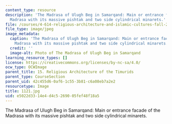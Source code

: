 ```yaml
---
content_type: resource
description: 'The Madrasa of Ulugh Beg in Samarqand: Main or entrance facade of the
  Madrasa with its massive pishtak and two side cylindrical minarets.'
file: /courses/4-614-religious-architecture-and-islamic-cultures-fall-2002/e5022d3314e4d4c5269005fef48f18a5_1121.jpg
file_type: image/jpeg
image_metadata:
  caption: 'The Madrasa of Ulugh Beg in Samarqand: Main or entrance facade of the
    Madrasa with its massive pishtak and two side cylindrical minarets.'
  credit: ''
  image-alt: Photo of The Madrasa of Ulugh Beg in Samarqand
learning_resource_types: []
license: https://creativecommons.org/licenses/by-nc-sa/4.0/
ocw_type: OCWImage
parent_title: 15. Religious Architecture of the Timurids
parent_type: CourseSection
parent_uid: 42c455d6-0af6-1c55-3b81-c6a08eb7a2e2
resourcetype: Image
title: 1121.jpg
uid: e5022d33-14e4-d4c5-2690-05fef48f18a5
---
```

The Madrasa of Ulugh Beg in Samarqand: Main or entrance facade of the Madrasa with its massive pishtak and two side cylindrical minarets.